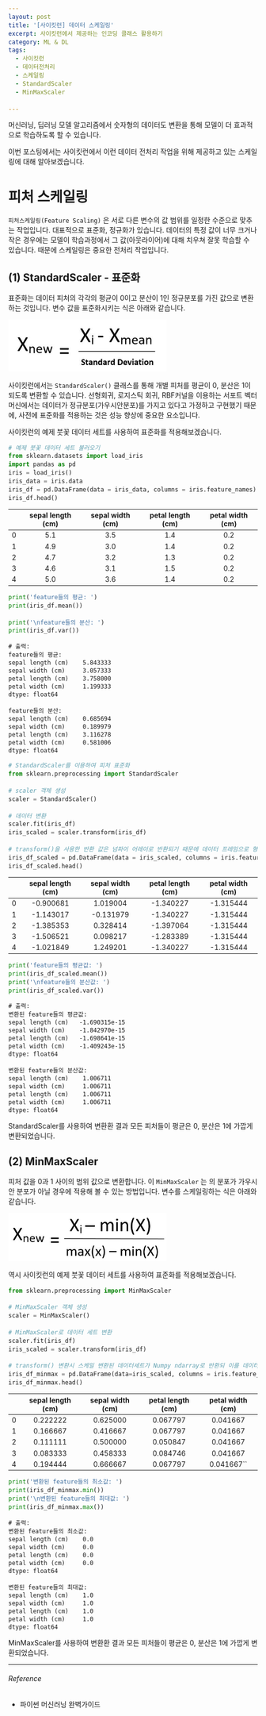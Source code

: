 ```yaml
---
layout: post
title: '[사이킷런] 데이터 스케일링'
excerpt: 사이킷런에서 제공하는 인코딩 클래스 활용하기
category: ML & DL
tags:
  - 사이킷런
  - 데이터전처리
  - 스케일링
  - StandardScaler
  - MinMaxScaler

---
```


머신러닝, 딥러닝 모델 알고리즘에서 숫자형의 데이터도 변환을 통해 모델이 더 효과적으로 학습하도록 할 수 있습니다.

이번 포스팅에서는 사이킷런에서 이런 데이터 전처리 작업을 위해 제공하고 있는 스케일링에 대해 알아보겠습니다.



#  피처 스케일링

`피처스케일링(Feature Scaling)` 은 서로 다른 변수의 값 범위를 일정한 수준으로 맞추는 작업입니다. 대표적으로 표준화, 정규화가 있습니다. 데이터의 특정 값이 너무 크거나 작은 경우에는 모델이 학습과정에서 그 값(아웃라이어)에 대해 치우쳐 잘못 학습할 수 있습니다. 때문에 스케일링은 중요한 전처리 작업입니다.



## (1) StandardScaler - 표준화

표준화는 데이터 피처의 각각의 평균이 0이고 분산이 1인 정규분포를 가진 값으로 변환하는 것입니다. 변수 값을 표준화시키는 식은 아래와 같습니다.

<img src = "https://github.com/SevillaBK/SevillaBK.github.io/blob/master/img/ML&DL/standardization.jpg?raw=true" width = "320">

사이킷런에서는 `StandardScaler()` 클래스를 통해 개별 피처를 평균이 0, 분산은 1이 되도록 변환할 수 있습니다. 선형회귀, 로지스틱 회귀, RBF커널을 이용하는 서포트 벡터머신에서는 데이터가 정규분포(가우시안분포)를 가지고 있다고 가정하고 구현했기 때문에, 사전에 표준화를 적용하는 것은 성능 향상에 중요한 요소입니다.

사이킷런의 예제 붓꽃 데이터 세트를 사용하여 표준화를 적용해보겠습니다.

```python
# 예제 붓꽃 데이터 세트 불러오기
from sklearn.datasets import load_iris
import pandas as pd
iris = load_iris()
iris_data = iris.data
iris_df = pd.DataFrame(data = iris_data, columns = iris.feature_names)
iris_df.head()
```

|      | sepal length (cm) | sepal width (cm) | petal length (cm) | petal width (cm) |
| ---: | :---------------: | :--------------: | :---------------: | :--------------: |
|    0 |        5.1        |       3.5        |        1.4        |       0.2        |
|    1 |        4.9        |       3.0        |        1.4        |       0.2        |
|    2 |        4.7        |       3.2        |        1.3        |       0.2        |
|    3 |        4.6        |       3.1        |        1.5        |       0.2        |
|    4 |        5.0        |       3.6        |        1.4        |       0.2        |


```python
print('feature들의 평균: ')
print(iris_df.mean())

print('\nfeature들의 분산: ')
print(iris_df.var())
```

```
# 출력:
feature들의 평균: 
sepal length (cm)    5.843333
sepal width (cm)     3.057333
petal length (cm)    3.758000
petal width (cm)     1.199333
dtype: float64

feature들의 분산: 
sepal length (cm)    0.685694
sepal width (cm)     0.189979
petal length (cm)    3.116278
petal width (cm)     0.581006
dtype: float64
```

```python
# StandardScaler를 이용하여 피처 표준화
from sklearn.preprocessing import StandardScaler

# scaler 객체 생성
scaler = StandardScaler()

# 데이터 변환
scaler.fit(iris_df)
iris_scaled = scaler.transform(iris_df)

# transform()을 사용한 반환 값은 넘파이 어레이로 반환되기 때문에 데이터 프레임으로 형식 변환
iris_df_scaled = pd.DataFrame(data = iris_scaled, columns = iris.feature_names)
iris_df_scaled.head()
```

|      | sepal length (cm) | sepal width (cm) | petal length (cm) | petal width (cm) |
| ---: | :---------------: | :--------------: | :---------------: | :--------------: |
|    0 |     -0.900681     |     1.019004     |     -1.340227     |    -1.315444     |
|    1 |     -1.143017     |    -0.131979     |     -1.340227     |    -1.315444     |
|    2 |     -1.385353     |     0.328414     |     -1.397064     |    -1.315444     |
|    3 |     -1.506521     |     0.098217     |     -1.283389     |    -1.315444     |
|    4 |     -1.021849     |     1.249201     |     -1.340227     |    -1.315444     |


```python
print('feature들의 평균값: ')
print(iris_df_scaled.mean())
print('\nfeature들의 분산값: ')
print(iris_df_scaled.var())
```

```
# 출력:
변환된 feature들의 평균값: 
sepal length (cm)   -1.690315e-15
sepal width (cm)    -1.842970e-15
petal length (cm)   -1.698641e-15
petal width (cm)    -1.409243e-15
dtype: float64

변환된 feature들의 분산값: 
sepal length (cm)    1.006711
sepal width (cm)     1.006711
petal length (cm)    1.006711
petal width (cm)     1.006711
dtype: float64
```

StandardScaler를 사용하여 변환환 결과 모든 피처들이 평균은 0, 분산은 1에 가깝게 변환되었습니다.



## (2) MinMaxScaler

피처 값을 0과 1 사이의 범위 값으로 변환합니다. 이 `MinMaxScaler` 는 의 분포가 가우시안 분포가 아닐 경우에 적용해 볼 수 있는 방법입니다. 변수를 스케일링하는 식은 아래와 같습니다.

<img src = "https://github.com/SevillaBK/SevillaBK.github.io/blob/master/img/ML&DL/min-max-normalisation.jpg?raw=true"  width = "320">

역시 사이킷런의 예제 붓꽃 데이터 세트를 사용하여 표준화를 적용해보겠습니다. 

```python
from sklearn.preprocessing import MinMaxScaler

# MinMaxScaler 객체 생성
scaler = MinMaxScaler()

# MinMaxScaler로 데이터 세트 변환
scaler.fit(iris_df)
iris_scaled = scaler.transform(iris_df)

# transform() 변환시 스케일 변환된 데이터세트가 Numpy ndarray로 반환되 이를 데이터 프레임으로 변환
iris_df_minmax = pd.DataFrame(data=iris_scaled, columns = iris.feature_names)
iris_df_minmax.head()
```

|      | sepal length (cm) | sepal width (cm) | petal length (cm) | petal width (cm) |
| ---: | :---------------: | :--------------: | :---------------: | :--------------: |
|    0 |     0.222222      |     0.625000     |     0.067797      |     0.041667     |
|    1 |     0.166667      |     0.416667     |     0.067797      |     0.041667     |
|    2 |     0.111111      |     0.500000     |     0.050847      |     0.041667     |
|    3 |     0.083333      |     0.458333     |     0.084746      |     0.041667     |
|    4 |     0.194444      |     0.666667     |     0.067797      |    0.041667``    |

```python
print('변환된 feature들의 최소값: ')
print(iris_df_minmax.min())
print('\n변환된 feature들의 최대값: ')
print(iris_df_minmax.max())
```

```
# 출력:
변환된 feature들의 최소값: 
sepal length (cm)    0.0
sepal width (cm)     0.0
petal length (cm)    0.0
petal width (cm)     0.0
dtype: float64

변환된 feature들의 최대값: 
sepal length (cm)    1.0
sepal width (cm)     1.0
petal length (cm)    1.0
petal width (cm)     1.0
dtype: float64
```

MinMaxScaler를 사용하여 변환환 결과 모든 피처들이 평균은 0, 분산은 1에 가깝게 변환되었습니다.



---------

###### Reference

- 파이썬 머신러닝 완벽가이드
